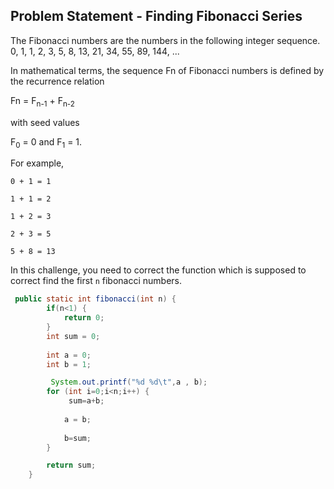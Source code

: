## Problem Statement - Finding Fibonacci Series

The Fibonacci numbers are the numbers in the following integer sequence.
0, 1, 1, 2, 3, 5, 8, 13, 21, 34, 55, 89, 144, ...

In mathematical terms, the sequence Fn of Fibonacci numbers is defined by the recurrence relation

Fn = F<sub>n-1</sub> + F<sub>n-2</sub>

with seed values

   F<sub>0</sub> = 0 and F<sub>1</sub> = 1.

For example, 
```
0 + 1 = 1

1 + 1 = 2

1 + 2 = 3

2 + 3 = 5

5 + 8 = 13
```

In this challenge, you need to correct the function which is supposed to correct find the first `n` fibonacci numbers. 

```java
 public static int fibonacci(int n) {
        if(n<1) {
            return 0;
        }
        int sum = 0;
        
        int a = 0;
        int b = 1;

         System.out.printf("%d %d\t",a , b);
        for (int i=0;i<n;i++) {
             sum=a+b;
             
            a = b;
           
            b=sum;
        }

        return sum;
    }

```
